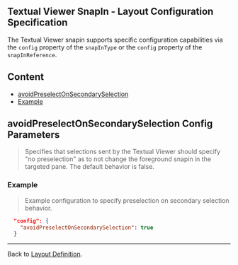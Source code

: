 ## Textual Viewer SnapIn - Layout Configuration Specification

The Textual Viewer snapin supports specific configuration capabilities via the `config` property of the `snapInType` or the `config` property of the `snapInReference`.

## Content
+ [avoidPreselectOnSecondarySelection](#avoidPreselectOnSecondarySelection-config-parameters)
+ [Example](#example)

## avoidPreselectOnSecondarySelection Config Parameters
> Specifies that selections sent by the Textual Viewer should specify "no preselection" as to not change the foreground snapin in the targeted pane. The default behavior is false.

### Example
> Example configuration to specify preselection on secondary selection behavior.
```json
  "config": {
    "avoidPreselectOnSecondarySelection": true
  }
```


--------------

Back to [Layout Definition](https://code.siemens.com/gms-flex/gms-flex/-/blob/master/docs/hldl/layout-definition-creation.md).

